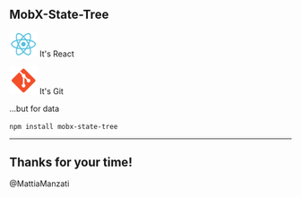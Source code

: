 

## MobX-State-Tree

<img src="img/react.svg" width="50" /> It's React

<img src="img/git.png" width="50" /> It's Git

...but for data

`npm install mobx-state-tree`

---

## Thanks for your time!

@MattiaManzati